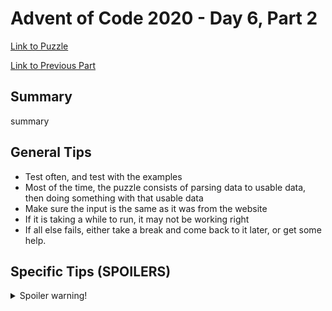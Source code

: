 # Advent of Code 2020 - Day 6, Part 2

[Link to Puzzle](https://adventofcode.com/2020/day/6#part2)

[Link to Previous Part](https://github.com/CodingAP/unofficial-aoc-syllabus/blob/main/years/2020/day6/part1.md)

## Summary
summary

## General Tips
- Test often, and test with the examples
- Most of the time, the puzzle consists of parsing data to usable data, then doing something with that usable data
- Make sure the input is the same as it was from the website
- If it is taking a while to run, it may not be working right
- If all else fails, either take a break and come back to it later, or get some help.

## Specific Tips (SPOILERS)
<details> <summary>Spoiler warning!</summary>

specific tips

</details>